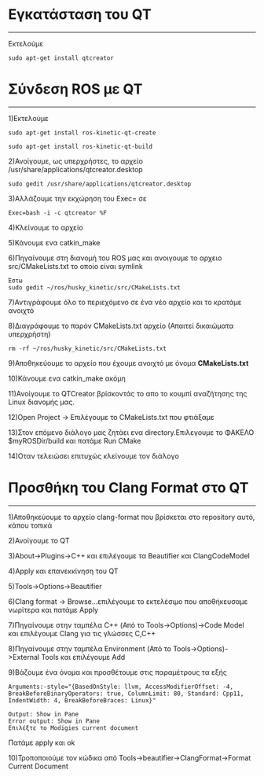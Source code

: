 # Εγκατάσταση του QT
---------------

Εκτελούμε 
	
	sudo apt-get install qtcreator

# Σύνδεση ROS με QT
---------------

1)Εκτελούμε 

	sudo apt-get install ros-kinetic-qt-create 

	sudo apt-get install ros-kinetic-qt-build

2)Ανοίγουμε, ως υπερχρήστες, το αρχείο /usr/share/applications/qtcreator.desktop

	sudo gedit /usr/share/applications/qtcreator.desktop

3)Αλλάζουμε την εκχώρηση του Exec= σε 

	Exec=bash -i -c qtcreator %F

4)Κλείνουμε το αρχείο

5)Κάνουμε ενα catkin_make

6)Πηγαίνουμε στη διανομή του ROS μας και ανοιγουμε το αρχειο src/CMakeLists.txt το οποίο είναι symlink

	Έστω 
	sudo gedit ~/ros/husky_kinetic/src/CMakeLists.txt

7)Αντιγράφουμε όλο το περιεχόμενο σε ένα νέο αρχείο και το κρατάμε ανοιχτό

8)Διαγράφουμε το παρόν CMakeLists.txt αρχείο (Απαιτεί δικαιώματα υπερχρήστη)

	rm -rf ~/ros/husky_kinetic/src/CMakeLists.txt

9)Αποθηκεύουμε το αρχείο που έχουμε ανοιχτό με όνομα **CMakeLists.txt**

10)Κάνουμε ενα catkin_make ακόμη

11)Ανοίγουμε το QTCreator βρίσκοντάς το απο το κουμπί αναζήτησης της Linux διανομής μας.

12)Open Project -> Επιλέγουμε το CMakeLists.txt που φτιάξαμε

13)Στον επόμενο διάλογο μας ζητάει ενα directory.Επιλεγουμε το ΦΑΚΕΛΟ $myROSDir/build και πατάμε Run CMake

14)Οταν τελειώσει επιτυχώς κλείνουμε τον διάλογο 

# Προσθήκη του Clang Format στο QT
---------------

1)Αποθηκεύουμε το αρχείο clang-format που βρίσκεται στο repository αυτό, κάπου τοπικά

2)Ανοίγουμε το QT

3)About->Plugins->C++ και επιλέγουμε τα Beautifier και ClangCodeModel

4)Apply και επανεκκίνηση του QT

5)Tools->Options->Beautifier

6)Clang format -> Browse...επιλέγουμε το εκτελέσιμο που αποθήκευσαμε νωρίτερα και πατάμε Apply

7)Πηγαίνουμε στην ταμπέλα C++ (Από το Tools->Options)->Code Model και επιλέγουμε Clang για τις γλώσσες C,C++

8)Πηγαίνουμε στην ταμπέλα Environment (Από το Tools->Options)->External Tools και επιλέγουμε Add

9)Βάζουμε ένα όνομα και προσθέτουμε στις παραμέτρους τα εξής

	Arguments:-style="{BasedOnStyle: llvm, AccessModifierOffset: -4, BreakBeforeBinaryOperators: true, ColumnLimit: 80, Standard: Cpp11, IndentWidth: 4, BreakBeforeBraces: Linux}"

	Output: Show in Pane
	Error output: Show in Pane
	Επιλέξτε το Modigies current document 

Πατάμε apply και ok

10)Τροποποιούμε τον κώδικα από Tools->beautifier->ClangFormat->Format Current Document


	
